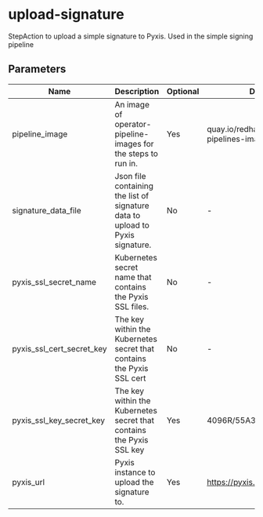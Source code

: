 # upload-signature

StepAction to upload a simple signature to Pyxis. Used in the simple signing pipeline

## Parameters

| Name                      | Description                                                                   | Optional | Default value                                         |
|---------------------------|-------------------------------------------------------------------------------|----------|-------------------------------------------------------|
| pipeline_image            | An image of operator-pipeline-images for the steps to run in.                 | Yes      | quay.io/redhat-isv/operator-pipelines-images:released |
| signature_data_file       | Json file containing the list of signature data to upload to Pyxis signature. | No       | -                                                     |
| pyxis_ssl_secret_name     | Kubernetes secret name that contains the Pyxis SSL files.                     | No       | -                                                     |
| pyxis_ssl_cert_secret_key | The key within the Kubernetes secret that contains the Pyxis SSL cert         | No       | -                                                     |                                                    
| pyxis_ssl_key_secret_key  | The key within the Kubernetes secret that contains the Pyxis SSL key          | Yes      | 4096R/55A34A82 SHA-256                                |
| pyxis_url                 | Pyxis instance to upload the signature to.                                    | Yes      | https://pyxis.engineering.redhat.com                  |
